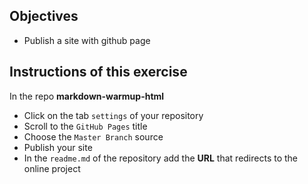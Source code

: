 ## Objectives

- Publish a site with github page

## Instructions of this exercise

In the repo **markdown-warmup-html**

- Click on the tab `settings` of your repository
- Scroll to the `GitHub Pages` title
- Choose the `Master Branch` source
- Publish your site
- In the `readme.md` of the repository add the **URL** that redirects to the online project

